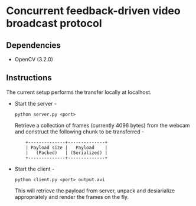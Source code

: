 # Concurrent feedback-driven video broadcast protocol

## Dependencies
* OpenCV (3.2.0)

## Instructions
The current setup performs the transfer locally at localhost.

* Start the server -
  ```
  python server.py <port>
  ```
  Retrieve a collection of frames (currently 4096 bytes) from the webcam and construct the following chunk to be transferred -
  ```
      +--------------+--------------+
      | Payload size |   Payload    |
      |   (Packed)   | (Serialized) |
      +--------------+--------------+
  ```

* Start the client -
  ```
  python client.py <port> output.avi
  ```
  This will retrieve the payload from server, unpack and desiarialize appropriately and render the frames on the fly.
